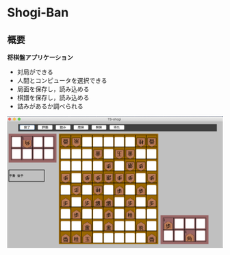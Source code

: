 # Shogi-Ban

## 概要
**将棋盤アプリケーション**  
- 対局ができる  
- 人間とコンピュータを選択できる  
- 局面を保存し，読み込める  
- 棋譜を保存し，読み込める  
- 詰みがあるか調べられる  

![将棋盤イメージ](./sample-images/sample.png)

## 